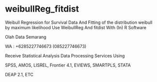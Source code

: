 # weibullReg_fitdist
Weibull Regression for Survival Data And Fitting of the distribution weibull by maximum likelihood Use WeibullReg And fitdist With (In) R Software

Olah Data Semarang

WA : +6285227746673 (085227746673)

Receive Statistical Analysis Data Processing Services Using

SPSS, AMOS, LISREL, Frontier 4.1, EVIEWS, SMARTPLS, STATA

DEAP 2.1, ETC
